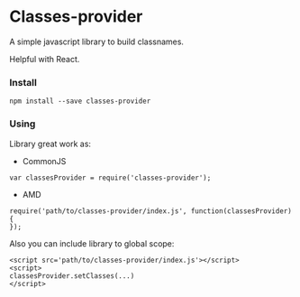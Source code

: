 # Classes-provider

A simple javascript library to build classnames.

Helpful with React.

### Install

```
npm install --save classes-provider
```

### Using

Library great work as:
- CommonJS
```
var classesProvider = require('classes-provider');
```
- AMD
```
require('path/to/classes-provider/index.js', function(classesProvider) {
});
```

Also you can include library to global scope:
```
<script src='path/to/classes-provider/index.js'></script>
<script>
classesProvider.setClasses(...)
</script>
```


